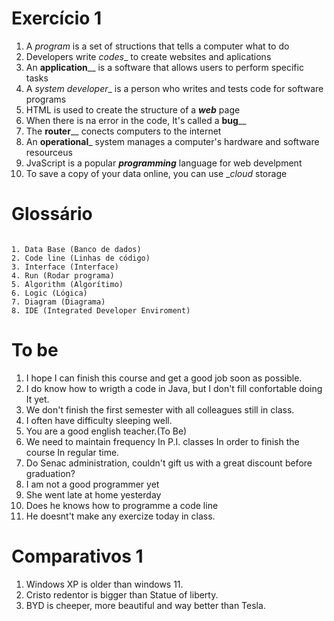 # Exercício 1

1. A _program_ is a set of structions that tells a computer what to do
2. Developers write _codes__ to create websites and aplications
3. An __application____ is a software that allows users to perform specific tasks
4. A _system developer__ is a person who writes and tests code for software programs
5. HTML is used to create the structure of a ___web___ page
6. When there is na error in the code, It's called a __bug____
7. The __router____ conects computers to the internet
8. An __operational___ system manages a computer's hardware and software resourceus
9. JvaScript is a popular ___programming___ language for web develpment
10. To save a copy of your data online, you can use __cloud_ storage

# Glossário

```

1. Data Base (Banco de dados)
2. Code line (Linhas de código)
3. Interface (Interface)
4. Run (Rodar programa)
5. Algorithm (Algorítimo)
6. Logic (Lógica)
7. Diagram (Diagrama)
8. IDE (Integrated Developer Enviroment)

```
# To be

1. I hope I can finish this course and get a good job soon as possible. 
2. I do know how to wrigth a code in Java, but I don't fill confortable doing It yet.
3. We don't finish the first semester with all colleagues still in class.
4. I often have difficulty sleeping well.
6. You are a good english teacher.(To Be)
7. We need to maintain frequency In P.I. classes In order to finish the course In regular time.
8. Do Senac administration, couldn't gift us with a great discount before graduation?
9. I am not a good programmer yet
10. She went late at home yesterday
11. Does he knows how to programme a code line
12. He doesnt't make any exercize today in class.

# Comparativos 1

1. Windows XP is older than windows 11.
2. Cristo redentor is bigger than Statue of liberty.
3. BYD is cheeper, more beautiful and way better than Tesla.
